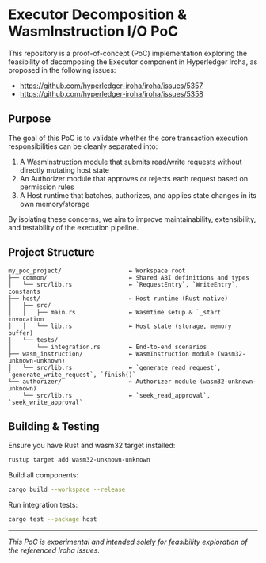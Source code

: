 # Executor Decomposition & WasmInstruction I/O PoC

This repository is a proof-of-concept (PoC) implementation exploring the feasibility of decomposing the Executor component in Hyperledger Iroha, as proposed in the following issues:

* https://github.com/hyperledger-iroha/iroha/issues/5357
* https://github.com/hyperledger-iroha/iroha/issues/5358

## Purpose

The goal of this PoC is to validate whether the core transaction execution responsibilities can be cleanly separated into:

1. A WasmInstruction module that submits read/write requests without directly mutating host state
2. An Authorizer module that approves or rejects each request based on permission rules
3. A Host runtime that batches, authorizes, and applies state changes in its own memory/storage

By isolating these concerns, we aim to improve maintainability, extensibility, and testability of the execution pipeline.

## Project Structure

```text
my_poc_project/                   ← Workspace root
├── common/                       ← Shared ABI definitions and types
│   └── src/lib.rs                ← `RequestEntry`, `WriteEntry`, constants
├── host/                         ← Host runtime (Rust native)
│   ├── src/
│   │   ├── main.rs               ← Wasmtime setup & `_start` invocation
│   │   └── lib.rs                ← Host state (storage, memory buffer)
│   └── tests/
│       └── integration.rs        ← End-to-end scenarios
├── wasm_instruction/             ← WasmInstruction module (wasm32-unknown-unknown)
│   └── src/lib.rs                ← `generate_read_request`, `generate_write_request`, `finish()`
└── authorizer/                   ← Authorizer module (wasm32-unknown-unknown)
    └── src/lib.rs                ← `seek_read_approval`, `seek_write_approval`
```

## Building & Testing

Ensure you have Rust and wasm32 target installed:

```bash
rustup target add wasm32-unknown-unknown
```

Build all components:

```bash
cargo build --workspace --release
```

Run integration tests:

```bash
cargo test --package host
```

---

*This PoC is experimental and intended solely for feasibility exploration of the referenced Iroha issues.*

